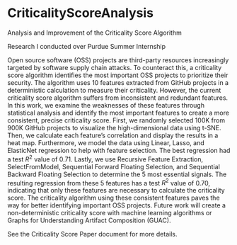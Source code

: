 # CriticalityScoreAnalysis
Analysis and Improvement of the Criticality Score Algorithm

Research I conducted over Purdue Summer Internship

Open source software (OSS) projects are third-party resources increasingly targeted by software supply chain attacks. To counteract this, a criticality score algorithm identifies the most important OSS projects to prioritize their security. The algorithm uses $10$ features extracted from GitHub projects in a deterministic calculation to measure their criticality. However, the current criticality score algorithm suffers from inconsistent and redundant features. In this work, we examine the weaknesses of these features through statistical analysis and identify the most important features to create a more consistent, precise criticality score. First, we randomly selected $100$K from $900$K GitHub projects to visualize the high-dimensional data using t-SNE. Then, we calculate each feature’s correlation and display the results in a heat map. Furthermore, we model the data using Linear, Lasso, and ElasticNet regression to help with feature selection. The best regression had a test $R^2$ value of $0.71$. Lastly, we use Recursive Feature Extraction, SelectFromModel, Sequential Forward Floating Selection, and Sequential Backward Floating Selection to determine the $5$ most essential signals. The resulting regression from these $5$ features has a test $R^2$ value of $0.70$, indicating that only these features are necessary to calculate the criticality score. The criticality algorithm using these consistent features paves the way for better identifying important OSS projects. Future work will create a non-deterministic criticality score with machine learning algorithms or Graphs for Understanding Artifact Composition (GUAC).

See the Criticality Score Paper document for more details.


